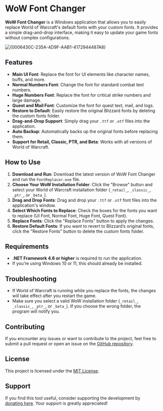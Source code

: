 # WoW Font Changer

**WoW Font Changer** is a Windows application that allows you to easily replace World of Warcraft's default fonts with your custom fonts. It provides a simple drag-and-drop interface, making it easy to update your game fonts without complex configurations.

![{0006430C-235A-4D9F-AAB1-4172944487A8}](https://github.com/user-attachments/assets/ae345152-48a6-4860-8109-f8e375684cdd)

## Features

- **Main UI Font**: Replace the font for UI elements like character names, buffs, and more.
- **Normal Numbers Font**: Change the font for standard combat text numbers.
- **Huge Numbers Font**: Replace the font for critical strike numbers and large damage.
- **Quest and Mail Font**: Customize the font for quest text, mail, and logs.
- **Restore to Default**: Easily restore the original Blizzard fonts by deleting the custom fonts folder.
- **Drag-and-Drop Support**: Simply drag your `.ttf` or `.otf` files into the application.
- **Auto Backup**: Automatically backs up the original fonts before replacing them.
- **Support for Retail, Classic, PTR, and Beta**: Works with all versions of World of Warcraft.

## How to Use

1. **Download and Run**: Download the latest version of WoW Font Changer and run the `FontReplacer.exe` file.
2. **Choose Your WoW Installation Folder**: Click the "Browse" button and select your World of Warcraft installation folder (`_retail_`, `_classic_`, `_ptr_`, or `_beta_`).
3. **Drag and Drop Fonts**: Drag and drop your `.ttf` or `.otf` font files into the application's window.
4. **Select Which Fonts to Replace**: Check the boxes for the fonts you want to replace (UI Font, Normal Font, Huge Font, Quest Font).
5. **Replace Fonts**: Click the "Replace Fonts" button to apply the changes.
6. **Restore Default Fonts**: If you want to revert to Blizzard’s original fonts, click the "Restore Fonts" button to delete the custom fonts folder.

## Requirements

- **.NET Framework 4.6 or higher** is required to run the application.
- If you’re using Windows 10 or 11, this should already be installed.

## Troubleshooting

- If World of Warcraft is running while you replace the fonts, the changes will take effect after you restart the game.
- Make sure you select a valid WoW installation folder (`_retail_`, `_classic_`, `_ptr_`, or `_beta_`). If you choose the wrong folder, the program will notify you.

## Contributing

If you encounter any issues or want to contribute to the project, feel free to submit a pull request or open an issue on the [GitHub repository](https://github.com/YOUR_USERNAME/FontReplacer).

## License

This project is licensed under the [MIT License](LICENSE).

## Support

If you find this tool useful, consider supporting the development by [donating here](https://www.paypal.com/donate/example). Your support is greatly appreciated!
